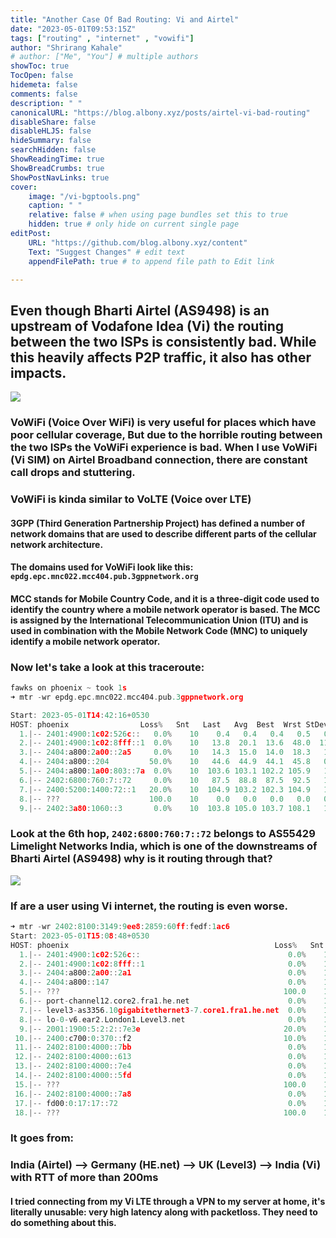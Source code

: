 ```yaml
---
title: "Another Case Of Bad Routing: Vi and Airtel"
date: "2023-05-01T09:53:15Z"
tags: ["routing" , "internet" , "vowifi"]
author: "Shrirang Kahale"
# author: ["Me", "You"] # multiple authors
showToc: true
TocOpen: false
hidemeta: false
comments: false
description: " "
canonicalURL: "https://blog.albony.xyz/posts/airtel-vi-bad-routing"
disableShare: false
disableHLJS: false
hideSummary: false
searchHidden: false
ShowReadingTime: true
ShowBreadCrumbs: true
ShowPostNavLinks: true
cover:
    image: "/vi-bgptools.png"
    caption: " "
    relative: false # when using page bundles set this to true
    hidden: true # only hide on current single page
editPost:
    URL: "https://github.com/blog.albony.xyz/content"
    Text: "Suggest Changes" # edit text
    appendFilePath: true # to append file path to Edit link

---
```



## Even though Bharti Airtel (AS9498) is an upstream of Vodafone Idea (Vi) the routing between the two ISPs is consistently bad. While this heavily affects P2P traffic, it also has other impacts. 

![](/vi-bgptools.png)

### VoWiFi (Voice Over WiFi) is very useful for places which have poor cellular coverage, But due to the horrible routing between the two ISPs the VoWiFi experience is bad. When I use VoWiFi (Vi SIM) on Airtel Broadband connection, there are constant call drops and stuttering. 
### VoWiFi is kinda similar to VoLTE (Voice over LTE) 

#### 3GPP (Third Generation Partnership Project) has defined a number of network domains that are used to describe different parts of the cellular network architecture.

#### The domains used for VoWiFi look like this: `epdg.epc.mnc022.mcc404.pub.3gppnetwork.org`



#### MCC stands for Mobile Country Code, and it is a three-digit code used to identify the country where a mobile network operator is based. The MCC is assigned by the International Telecommunication Union (ITU) and is used in combination with the Mobile Network Code (MNC) to uniquely identify a mobile network operator.

### Now let's take a look at this traceroute: 
```c
fawks on phoenix ~ took 1s 
➜ mtr -wr epdg.epc.mnc022.mcc404.pub.3gppnetwork.org 

Start: 2023-05-01T14:42:16+0530
HOST: phoenix                Loss%   Snt   Last   Avg  Best  Wrst StDev
  1.|-- 2401:4900:1c02:526c::   0.0%    10    0.4   0.4   0.4   0.5   0.0
  2.|-- 2401:4900:1c02:8fff::1  0.0%    10   13.8  20.1  13.6  48.0  11.3
  3.|-- 2404:a800:2a00::2a5     0.0%    10   14.3  15.0  14.0  18.3   1.4
  4.|-- 2404:a800::204         50.0%    10   44.6  44.9  44.1  45.8   0.7
  5.|-- 2404:a800:1a00:803::7a  0.0%    10  103.6 103.1 102.2 105.9   1.1
  6.|-- 2402:6800:760:7::72     0.0%    10   87.5  88.8  87.5  92.5   1.5
  7.|-- 2400:5200:1400:72::1   20.0%    10  104.9 103.2 102.3 104.9   1.1
  8.|-- ???                    100.0    10    0.0   0.0   0.0   0.0   0.0
  9.|-- 2402:3a80:1060::3       0.0%    10  103.8 105.0 103.7 108.1   1.7
```

### Look at the 6th hop, `2402:6800:760:7::72` belongs to AS55429 Limelight Networks India, which is one of the downstreams of Bharti Airtel (AS9498) why is it routing through that? 

![](/limenetworks.png)

### If are a user using Vi internet, the routing is even worse. 

```c
➜ mtr -wr 2402:8100:3149:9ee8:2859:60ff:fedf:1ac6      
Start: 2023-05-01T15:08:48+0530
HOST: phoenix                                              Loss%   Snt   Last   Avg  Best  Wrst StDev
  1.|-- 2401:4900:1c02:526c::                                 0.0%    10    0.6   0.5   0.3   0.6   0.1
  2.|-- 2401:4900:1c02:8fff::1                                0.0%    10   14.8  19.1  13.4  35.1   8.4
  3.|-- 2404:a800:2a00::2a1                                   0.0%    10   33.8  24.8  14.1  43.0   9.7
  4.|-- 2404:a800::147                                        0.0%    10  125.4 126.0 123.3 133.8   3.8
  5.|-- ???                                                  100.0    10    0.0   0.0   0.0   0.0   0.0
  6.|-- port-channel12.core2.fra1.he.net                      0.0%    10  138.5 138.7 138.0 140.0   0.7
  7.|-- level3-as3356.10gigabitethernet3-7.core1.fra1.he.net  0.0%    10  139.8 140.5 139.8 141.8   0.7
  8.|-- lo-0-v6.ear2.London1.Level3.net                       0.0%    10  152.9 152.8 152.1 153.9   0.6
  9.|-- 2001:1900:5:2:2::7e3e                                20.0%    10  241.3 241.8 241.2 242.9   0.6
 10.|-- 2400:c700:0:370::f2                                  10.0%    10  231.3 231.6 231.0 232.6   0.5
 11.|-- 2402:8100:4000::7bb                                   0.0%    10  230.6 231.2 230.6 232.7   0.8
 12.|-- 2402:8100:4000::613                                   0.0%    10  252.7 250.0 248.8 252.7   1.1
 13.|-- 2402:8100:4000::7e4                                   0.0%    10  230.9 230.8 230.0 231.6   0.6
 14.|-- 2402:8100:4000::5fd                                   0.0%    10  247.1 247.9 247.0 250.5   1.1
 15.|-- ???                                                  100.0    10    0.0   0.0   0.0   0.0   0.0
 16.|-- 2402:8100:4000::7a8                                   0.0%    10  229.6 229.3 228.7 230.5   0.8
 17.|-- fd00:0:17:17::72                                      0.0%    10  247.6 247.1 246.5 248.2   0.5
 18.|-- ???                                                  100.0    10    0.0   0.0   0.0   0.0   0.0

```

### It goes from: 

### India (Airtel) --> Germany (HE.net) --> UK (Level3) --> India (Vi) with RTT of more than 200ms

#### I tried connecting from my Vi LTE through a VPN to my server at home, it's literally unusable: very high latency along with packetloss. They need to do something about this.
